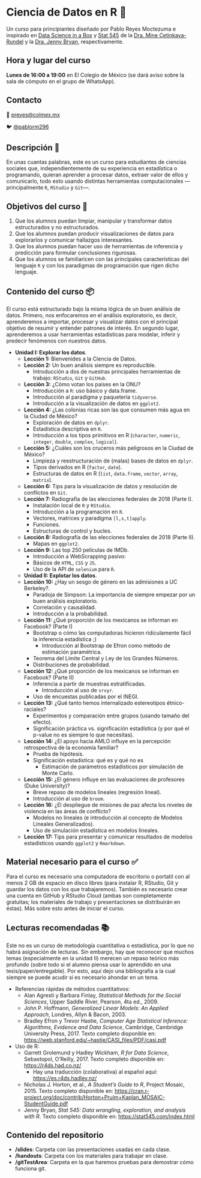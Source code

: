 # Ciencia de Datos en R :rocket:

Un curso para principiantes diseñado por Pablo Reyes Moctezuma e inspirado en [Data Science in a Box](https://datasciencebox.org/) y
[Stat 545](https://stat545.com) de la [Dra. Mine Çetinkaya-Rundel](https://www2.stat.duke.edu/~mc301/) y la
[Dra. Jenny Bryan](https://jennybryan.org), respectivamente.

## Hora y lugar del curso

__Lunes de 16:00 a 19:00__ en El Colegio de México (se dará aviso sobre la sala de cómputo en el grupo de WhatsApp).

## Contacto

:e-mail: [preyes@colmex.mx](preyes@colmex.mx)

:bird: [@pablorm296](https://github.com/pablorm296)

## Descripción :pencil:

En unas cuantas palabras, este es un curso para estudiantes de ciencias sociales que, independientemente de su experiencia en estadística o programando, quieran aprender a procesar datos, extraer valor de ellos y comunicarlo, todo esto usando distintas herramientas computacionales —principalmente `R`, `RStudio` y `Git`—.

## Objetivos del curso :dart:

1. Que los alumnos puedan limpiar, manipular y transformar datos estructurados y no estructurados.
2. Que los alumnos puedan producir visualizaciones de datos para explorarlos y comunicar hallazgos interesantes.
3. Que los alumnos puedan hacer uso de herramientas de inferencia y predicción para formular conclusiones rigurosas.
4. Que los alumnos se familiaricen con las principales características del lenguaje `R` y con los paradigmas de programación que rigen dicho lenguaje.

## Contenido del curso :package:

El curso está estructurado bajo la misma lógica de un buen análisis de datos. Primero, nos enfocaremos en el análisis exploratorio, es decir, aprenderemos a importar, procesar y visualizar datos con el principal objetivo de resumir y entender patrones de interés. En segundo lugar, aprenderemos a usar herramientas estadísticas para modelar, inferir y predecir fenómenos con nuestros datos.

* __Unidad I: Explorar los datos__.
  * __Lección 1:__ Bienvenides a la Ciencia de Datos.
  * __Lección 2:__ Un buen análisis siempre es reproducible.
    * Introducción a dos de nuestras principales herramientas de trabajo: `RStudio`, `Git` y `GitHub`.
  * __Lección 3:__ ¿Cómo votan los países en la ONU?
    * Introducción a `R`: uso básico y data.frame.
    * Introducción al paradigma y paquetería `tidyverse`.
    * Introducción a la visualización de datos en `ggplot2`.
  * __Lección 4:__ ¿Las colonias ricas son las que consumen más agua en la Ciudad de México?
    * Exploración de datos en `dplyr`.
    * Estadística descriptiva en `R`.
    * Introducción a los tipos primitivos en R (`character`, `numeric`, `integer`, `double`, `complex`, `logical`).
  * __Lección 5:__ ¿Cuáles son los cruceros más peligrosos en la Ciudad de México?
    * Limpieza y reestructuración de (malas) bases de datos en `dplyr`.
    * Tipos derivados en R (`factor`, `date`).
    * Estructuras de datos en R (`list`, `data.frame`, `vector`, `array`, `matrix`).
  * __Lección 6:__ Tips para la visualización de datos y resolución de conflictos en `Git`.
  * __Lección 7:__ Radiografía de las elecciones federales de 2018 (Parte I).
    * Instalación local de `R` y `RStudio`.
    * Introducción a la programación en `R`.
    * Vectores, matrices y paradigma `[l,s,t]apply`.
    * Funciones.
    * Estructuras de control y bucles.
  * __Lección 8:__ Radiografía de las elecciones federales de 2018 (Parte II).
    * Mapas en `ggplot2`.
  * __Lección 9:__ Las top 250 películas de IMDb.
    * Introducción a WebScrapping pasivo:
    * Básicos de `HTML`, `CSS` y `JS`.
    * Uso de la API de `selenium` para `R`.
  * __Unidad II: Explotar los datos__.
  * __Lección 10:__ ¿Hay un sesgo de género en las admisiones a UC Berkeley?.
    * Paradoja de Simpson: La importancia de siempre empezar por un buen análisis exploratorio.
    * Correlación y causalidad.
    * Introducción a la probabilidad.
  * __Lección 11:__ ¿Qué proporción de los mexicanos se informan en Facebook? (Parte I)
    * Bootstrap o cómo las computadoras hicieron ridículamente fácil la inferencia estadística ;)
      * Introducción al Bootstrap de Efron como método de estimación paramétrica.
    * Teorema del Límite Central y Ley de los Grandes Números.
    * Distribuciones de probabilidad.
  * __Lección 12:__ ¿Qué proporción de los mexicanos se informan en Facebook? (Parte II)
    * Inferencia a partir de muestras estratificadas.
      * Introducción al uso de `srvyr`.
    * Uso de encuestas publicadas por el INEGI.
  * __Lección 13:__ ¿Qué tanto hemos internalizado estereotipos étnico-raciales?
    * Experimentos y comparación entre grupos (usando tamaño del efecto).
    * Significación práctica vs. significación estadística (y por qué el p-value no es siempre lo que necesitas).
  * __Lección 14:__ ¿El apoyo hacia AMLO influye en la percepción retrospectiva de la economía familiar?
    * Prueba de hipótesis.
    * Significación estadística: qué es y qué no es
      * Estimación de parámetros estadísticos por simulación de Monte Carlo.
  * __Lección 15:__ ¿El género influye en las evaluaciones de profesores (Duke University)?
    * Breve repaso de modelos lineales (regresión lineal).
    * Introducción al uso de `broom`.
  * __Lección 16:__ ¿El despliegue de misiones de paz afecta los niveles de violencia en las áreas de conflicto?
    * Modelos no lineales (e introducción al concepto de Modelos Lineales Generalizados).
    * Uso de simulación estadística en modelos lineales.
  * __Lección 17:__ Tips para presentar y comunicar resultados de modelos estadísticos usando `ggplot2` y `Rmarkdown`.

## Material necesario para el curso :white_check_mark:

Para el curso es necesario una computadora de escritorio o portatil con al menos 2 GB de espacio en disco libres (para instalar R, RStudio, Git y guardar los datos con los que trabajaremos). También es necesario crear una cuenta en GitHub y RStudio Cloud (ambas son completamente gratuitas; los materiales de trabajo y presentaciones se distribuirán en éstas). Más sobre esto antes de iniciar el curso.

## Lecturas recomendadas :books:

Este no es un curso de metodología cuantitativa o estadística, por lo que no habrá asignación de lecturas. Sin embargo, hay que reconocer que muchos temas (especialmente en la unidad II) merecen un repaso teórico más profundo (sobre todo si el alumno piensa usar lo aprendido en una tesis/paper/entregable). Por esto, aquí dejo una bibliografía a la cual siempre se puede acudir si es necesario ahondar en un tema.

* Referencias rápidas de métodos cuantitativos:
  * Alan Agresti y Barbara Finlay, _Statistical Methods for the Social Sciences_, Upper Saddle River, Pearson, 4ta ed., 2009.
  * John P. Hoffmann, _Generalized Linear Models: An Applied Approach_, Londres, Allyn & Bacon, 2003.
  * Bradley Efron y Trevor Hastie, _Computer Age Statistical Inference: Algorithms, Evidence and Data Science_, Cambridge, Cambridge University Press, 2017. Texto completo disponible en: <https://web.stanford.edu/~hastie/CASI_files/PDF/casi.pdf>
* Uso de R:
  * Garrett Grolemund y Hadley Wickham, _R for Data Science_, Sebastopol, O’Reilly, 2017. Texto completo disponible en: <https://r4ds.had.co.nz/>
    * Hay una traducción (colaborativa) al español aquí: <https://es.r4ds.hadley.nz/>
  * Nicholas J. Horton, et al., _A Student’s Guide to R_, Project Mosaic, 2015. Texto completo disponible en: <https://cran.r-project.org/doc/contrib/Horton+Pruim+Kaplan_MOSAIC-StudentGuide.pdf>
  * Jenny Bryan, _Stat 545: Data wrangling, exploration, and analysis with R_. Texto completo disponible en: <https://stat545.com/index.html>
  
## Contenido del repositorio
  
  * __/slides__: Carpeta con las presentaciones usadas en cada clase.
  * __/handouts__: Carpeta con los materiales para trabajar en clase.
  * __/gitTestArea__: Carpeta en la que haremos pruebas para demostrar cómo funciona git.
